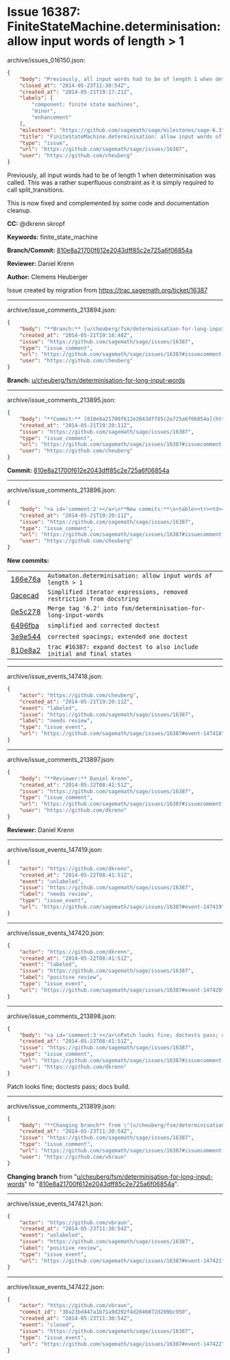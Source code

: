 # Issue 16387: FiniteStateMachine.determinisation: allow input words of length > 1

archive/issues_016150.json:
```json
{
    "body": "Previously, all input words had to be of length 1 when determinisation was called.\nThis was a rather superfluous constraint as it is simply required to call\nsplit_transitions.\n\nThis is now fixed and complemented by some code and documentation cleanup.\n\n\n**CC:**  @dkrenn skropf\n\n**Keywords:** finite_state_machine\n\n**Branch/Commit:** [810e8a21700f612e2043dff85c2e725a6f06854a](https://github.com/sagemath/sagetrac-mirror/commit/810e8a21700f612e2043dff85c2e725a6f06854a)\n\n**Reviewer:** Daniel Krenn\n\n**Author:** Clemens Heuberger\n\nIssue created by migration from https://trac.sagemath.org/ticket/16387\n\n",
    "closed_at": "2014-05-23T11:30:54Z",
    "created_at": "2014-05-21T19:17:21Z",
    "labels": [
        "component: finite state machines",
        "minor",
        "enhancement"
    ],
    "milestone": "https://github.com/sagemath/sage/milestones/sage-6.3",
    "title": "FiniteStateMachine.determinisation: allow input words of length > 1",
    "type": "issue",
    "url": "https://github.com/sagemath/sage/issues/16387",
    "user": "https://github.com/cheuberg"
}
```
Previously, all input words had to be of length 1 when determinisation was called.
This was a rather superfluous constraint as it is simply required to call
split_transitions.

This is now fixed and complemented by some code and documentation cleanup.


**CC:**  @dkrenn skropf

**Keywords:** finite_state_machine

**Branch/Commit:** [810e8a21700f612e2043dff85c2e725a6f06854a](https://github.com/sagemath/sagetrac-mirror/commit/810e8a21700f612e2043dff85c2e725a6f06854a)

**Reviewer:** Daniel Krenn

**Author:** Clemens Heuberger

Issue created by migration from https://trac.sagemath.org/ticket/16387





---

archive/issue_comments_213894.json:
```json
{
    "body": "**Branch:** [u/cheuberg/fsm/determinisation-for-long-input-words](https://github.com/sagemath/sagetrac-mirror/tree/u/cheuberg/fsm/determinisation-for-long-input-words)",
    "created_at": "2014-05-21T19:18:48Z",
    "issue": "https://github.com/sagemath/sage/issues/16387",
    "type": "issue_comment",
    "url": "https://github.com/sagemath/sage/issues/16387#issuecomment-213894",
    "user": "https://github.com/cheuberg"
}
```

**Branch:** [u/cheuberg/fsm/determinisation-for-long-input-words](https://github.com/sagemath/sagetrac-mirror/tree/u/cheuberg/fsm/determinisation-for-long-input-words)



---

archive/issue_comments_213895.json:
```json
{
    "body": "**Commit:** [810e8a21700f612e2043dff85c2e725a6f06854a](https://github.com/sagemath/sagetrac-mirror/commit/810e8a21700f612e2043dff85c2e725a6f06854a)",
    "created_at": "2014-05-21T19:20:11Z",
    "issue": "https://github.com/sagemath/sage/issues/16387",
    "type": "issue_comment",
    "url": "https://github.com/sagemath/sage/issues/16387#issuecomment-213895",
    "user": "https://github.com/cheuberg"
}
```

**Commit:** [810e8a21700f612e2043dff85c2e725a6f06854a](https://github.com/sagemath/sagetrac-mirror/commit/810e8a21700f612e2043dff85c2e725a6f06854a)



---

archive/issue_comments_213896.json:
```json
{
    "body": "<a id='comment:2'></a>\n**New commits:**\n<table><tr><td><a href=\"https://github.com/sagemath/sagetrac-mirror/commit/166e76adfd8b0a91eec81bf0408f1eb536b268c3\">166e76a</a></td><td><code>Automaton.determinisation: allow input words of length > 1</code></td></tr><tr><td><a href=\"https://github.com/sagemath/sagetrac-mirror/commit/0acecadbbf4d5483a77b709672bcee65d5bb4e26\">0acecad</a></td><td><code>Simplified iterator expressions, removed restriction from docstring</code></td></tr><tr><td><a href=\"https://github.com/sagemath/sagetrac-mirror/commit/0e5c278be70b645332ec06151a9208275c820826\">0e5c278</a></td><td><code>Merge tag '6.2' into fsm/determinisation-for-long-input-words</code></td></tr><tr><td><a href=\"https://github.com/sagemath/sagetrac-mirror/commit/6496fbaae2941b8277ea3f3f2f9fcdc42a673c8a\">6496fba</a></td><td><code>simplified and corrected doctest</code></td></tr><tr><td><a href=\"https://github.com/sagemath/sagetrac-mirror/commit/3e9e544ccb8a53d481529c199e88328fd601ca17\">3e9e544</a></td><td><code>corrected spacings; extended one doctest</code></td></tr><tr><td><a href=\"https://github.com/sagemath/sagetrac-mirror/commit/810e8a21700f612e2043dff85c2e725a6f06854a\">810e8a2</a></td><td><code>trac #16387: expand doctest to also include initial and final states</code></td></tr></table>\n",
    "created_at": "2014-05-21T19:20:11Z",
    "issue": "https://github.com/sagemath/sage/issues/16387",
    "type": "issue_comment",
    "url": "https://github.com/sagemath/sage/issues/16387#issuecomment-213896",
    "user": "https://github.com/cheuberg"
}
```

<a id='comment:2'></a>
**New commits:**
<table><tr><td><a href="https://github.com/sagemath/sagetrac-mirror/commit/166e76adfd8b0a91eec81bf0408f1eb536b268c3">166e76a</a></td><td><code>Automaton.determinisation: allow input words of length > 1</code></td></tr><tr><td><a href="https://github.com/sagemath/sagetrac-mirror/commit/0acecadbbf4d5483a77b709672bcee65d5bb4e26">0acecad</a></td><td><code>Simplified iterator expressions, removed restriction from docstring</code></td></tr><tr><td><a href="https://github.com/sagemath/sagetrac-mirror/commit/0e5c278be70b645332ec06151a9208275c820826">0e5c278</a></td><td><code>Merge tag '6.2' into fsm/determinisation-for-long-input-words</code></td></tr><tr><td><a href="https://github.com/sagemath/sagetrac-mirror/commit/6496fbaae2941b8277ea3f3f2f9fcdc42a673c8a">6496fba</a></td><td><code>simplified and corrected doctest</code></td></tr><tr><td><a href="https://github.com/sagemath/sagetrac-mirror/commit/3e9e544ccb8a53d481529c199e88328fd601ca17">3e9e544</a></td><td><code>corrected spacings; extended one doctest</code></td></tr><tr><td><a href="https://github.com/sagemath/sagetrac-mirror/commit/810e8a21700f612e2043dff85c2e725a6f06854a">810e8a2</a></td><td><code>trac #16387: expand doctest to also include initial and final states</code></td></tr></table>




---

archive/issue_events_147418.json:
```json
{
    "actor": "https://github.com/cheuberg",
    "created_at": "2014-05-21T19:20:11Z",
    "event": "labeled",
    "issue": "https://github.com/sagemath/sage/issues/16387",
    "label": "needs review",
    "type": "issue_event",
    "url": "https://github.com/sagemath/sage/issues/16387#event-147418"
}
```



---

archive/issue_comments_213897.json:
```json
{
    "body": "**Reviewer:** Daniel Krenn",
    "created_at": "2014-05-22T08:41:51Z",
    "issue": "https://github.com/sagemath/sage/issues/16387",
    "type": "issue_comment",
    "url": "https://github.com/sagemath/sage/issues/16387#issuecomment-213897",
    "user": "https://github.com/dkrenn"
}
```

**Reviewer:** Daniel Krenn



---

archive/issue_events_147419.json:
```json
{
    "actor": "https://github.com/dkrenn",
    "created_at": "2014-05-22T08:41:51Z",
    "event": "unlabeled",
    "issue": "https://github.com/sagemath/sage/issues/16387",
    "label": "needs review",
    "type": "issue_event",
    "url": "https://github.com/sagemath/sage/issues/16387#event-147419"
}
```



---

archive/issue_events_147420.json:
```json
{
    "actor": "https://github.com/dkrenn",
    "created_at": "2014-05-22T08:41:51Z",
    "event": "labeled",
    "issue": "https://github.com/sagemath/sage/issues/16387",
    "label": "positive review",
    "type": "issue_event",
    "url": "https://github.com/sagemath/sage/issues/16387#event-147420"
}
```



---

archive/issue_comments_213898.json:
```json
{
    "body": "<a id='comment:3'></a>\nPatch looks fine; doctests pass; docs build.",
    "created_at": "2014-05-22T08:41:51Z",
    "issue": "https://github.com/sagemath/sage/issues/16387",
    "type": "issue_comment",
    "url": "https://github.com/sagemath/sage/issues/16387#issuecomment-213898",
    "user": "https://github.com/dkrenn"
}
```

<a id='comment:3'></a>
Patch looks fine; doctests pass; docs build.



---

archive/issue_comments_213899.json:
```json
{
    "body": "**Changing branch** from \"[u/cheuberg/fsm/determinisation-for-long-input-words](https://github.com/sagemath/sagetrac-mirror/tree/u/cheuberg/fsm/determinisation-for-long-input-words)\" to \"[810e8a21700f612e2043dff85c2e725a6f06854a](https://github.com/sagemath/sagetrac-mirror/commit/810e8a21700f612e2043dff85c2e725a6f06854a)\".",
    "created_at": "2014-05-23T11:30:54Z",
    "issue": "https://github.com/sagemath/sage/issues/16387",
    "type": "issue_comment",
    "url": "https://github.com/sagemath/sage/issues/16387#issuecomment-213899",
    "user": "https://github.com/vbraun"
}
```

**Changing branch** from "[u/cheuberg/fsm/determinisation-for-long-input-words](https://github.com/sagemath/sagetrac-mirror/tree/u/cheuberg/fsm/determinisation-for-long-input-words)" to "[810e8a21700f612e2043dff85c2e725a6f06854a](https://github.com/sagemath/sagetrac-mirror/commit/810e8a21700f612e2043dff85c2e725a6f06854a)".



---

archive/issue_events_147421.json:
```json
{
    "actor": "https://github.com/vbraun",
    "created_at": "2014-05-23T11:30:54Z",
    "event": "unlabeled",
    "issue": "https://github.com/sagemath/sage/issues/16387",
    "label": "positive review",
    "type": "issue_event",
    "url": "https://github.com/sagemath/sage/issues/16387#event-147421"
}
```



---

archive/issue_events_147422.json:
```json
{
    "actor": "https://github.com/vbraun",
    "commit_id": "38a23bd447a1b71a9d292f4d2046072d209bc950",
    "created_at": "2014-05-23T11:30:54Z",
    "event": "closed",
    "issue": "https://github.com/sagemath/sage/issues/16387",
    "type": "issue_event",
    "url": "https://github.com/sagemath/sage/issues/16387#event-147422"
}
```
